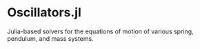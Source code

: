 # Oscillators.jl
Julia-based solvers for the equations of motion of various spring, pendulum, and mass systems.
